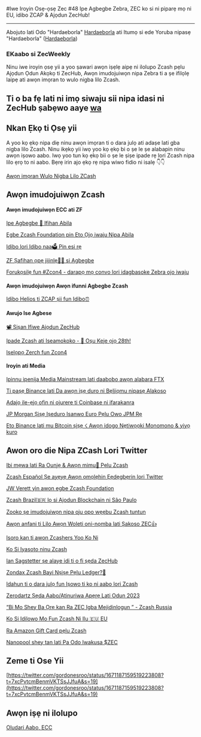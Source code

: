 #Iwe Iroyin Osẹ-ọsẹ Zec #48
Ipe Agbegbe Zebra, ZEC ko si ni piparẹ mọ ni EU, idibo ZCAP & Ajọdun ZecHub!




---

Abojuto lati Odo "Hardaeborla" [Hardaeborla](https://twitter.com/ayanlajaadebola) ati Itumọ si ede Yoruba nipasẹ "Hardaeborla" ([Hardaeborla](https://twitter.com/ayanlajaadebola))

### EKaabo si ZecWeekly
Ninu iwe iroyin ọsẹ yii a yoo ṣawari awọn iṣẹlẹ aipẹ ni ilolupo Zcash pẹlu Ajọdun Ọdun Akọkọ ti ZecHub, Awọn imudojuiwọn nipa Zebra ti a ṣe ifilọlẹ laipẹ ati awọn imọran to wulo nigba lilo Zcash.

Ti o ba fẹ lati ni imọ siwaju sii nipa idasi ni ZecHub ṣabẹwo aaye [wa](https://wiki.zechub.xyz/contribute) 
---

## Nkan Ẹkọ ti Ọsẹ yii
A yoo kọ ẹkọ nipa diẹ ninu awọn imọran ti o dara julọ ati adaṣe lati gba nigba lilo Zcash. Ninu ikẹkọ yii iwọ yoo kọ ẹkọ bi o ṣe le ṣe alabapin ninu awọn iṣowo aabo. Iwọ yoo tun kọ ẹkọ bii o ṣe le ṣiṣe ipade rẹ lori Zcash nipa lilo ẹrọ to ni aabo. Bẹrẹ irin ajo ẹkọ rẹ nipa wiwo fidio ni isalẹ 👇👇

[Awọn imọran Wulo Nigba Lilo ZCash](https://youtu.be/tEfQaYPV0UE) 


## Awọn imudojuiwọn Zcash

####  Awọn imudojuiwọn ECC ati ZF
[Ipe Agbegbe 🦓 Ifihan Abila](https://twitter.com/ZcashFoundation/status/1671986523254685697?t=INR8_P-4AjdkPxVu_pbL1g&s=19) 

[Egbe Zcash Foundation pin Eto Ọjọ iwaju Nipa Abila](https://twitter.com/ZcashFoundation/status/1671282696885084161?t=bkASjKICLpZM269bcNAtDA&s=19) 

[Idibo lori Idibo naa🗳️ Pin esi rẹ](https://twitter.com/ZcashFoundation/status/1671568835596386316?t=5jyk_44e9DZH5Cy3oleUuw&s=19) 

[ZF Ṣafihan ọpẹ jijinlẹ🙏🏻 si Agbegbe](https://twitter.com/ZcashFoundation/status/1671568756038828054?t=sPjk8mrmob8uZ02s2hPJtw&s=19) 

[Forukọsilẹ fun #Zcon4 - darapọ mọ convo lori idagbasoke Zebra ojo iwaju](https://twitter.com/ZcashFoundation/status/1671572630040723465?t=wCaeLRzb5dhwqb7OMVKNYA&s=19) 




####  Awọn imudojuiwọn Awọn ifunni Agbegbe Zcash

[Idibo Helios  ti ZCAP ṣii fun Idibo⏰](https://twitter.com/ZcashFoundation/status/1671205944045318182?t=9reRyONEY7oDeDTCKLF_-A&s=19) 



#### Awujo Ise Agbese 
[📽️ Ṣiṣan Ifiwe Ajọdun ZecHub](https://youtu.be/NPYJZRopXGY) 

[Ipade Zcash ati  Iseamokoko - 📅 Oṣu Keje ọjọ 28th!](https://twitter.com/mad_paiement/status/1671913834393784321?t=SUAmjQ5aCI1MfnlJ93Joqw&s=19) 

[Iṣelọpọ Zerch fun Zcon4](https://twitter.com/AuraBritoSM/status/1671560014861852672?t=FUWUOaKRUMu5_vVrwQUQeg&s=19) 


#### Iroyin ati Media 
[Ipinnu ipenija Media Mainstream lati daabobo awọn alabara FTX](https://cointelegraph.com/news/media-outlets-challenge-privacy-ftx-customers) 

[Ti paṣẹ Binance lati Da awọn iṣẹ duro ni Bẹljiọmu nipasẹ Alakoso](http://www.coindesk.com/policy/2023/06/23/binance-ordered-to-immediately-halt-offering-crypto-services-in-belgium-by-markets-regulator) 

[Adajọ ile-ẹjọ ofin ni ojurere ti Coinbase ni ifarakanra](https://www.cnbc.com/video/2023/06/23/bitcoin-crosses-31000-supreme-court-rules-coinbase-cnbc-crypto-world.html) 

[JP Morgan Ṣiṣẹ Iṣeduro Isanwo Euro Pẹlu Owo JPM Rẹ](https://decrypt.co/146027/jp-morgan-using-jpm-coin-blockchain-to-settle-euro-payments) 

[Eto Binance lati mu Bitcoin ṣiṣẹ ☇ Awọn idogo Nẹtiwọọki Monomono & yiyọ kuro](https://decrypt.co/145378/binance-set-to-integrate-bitcoin-lightning-network-for-deposits-and-withdrawals) 




## Awon oro die Nipa ZCash Lori Twitter
[Ibi mẹwa lati Ra Ounjẹ & Awọn mimu🍩 Pẹlu Zcash](https://twitter.com/paywithzcash/status/1671568961144487941?t=0_CH2WWyhlmuiAy_q5LEpw&s=19) 

[Zcash Español Ṣe ayẹyẹ Awọn ọmọlẹhin Ẹẹdẹgbẹrin lori Twitter](https://twitter.com/zcashesp/status/1671623662716198916?t=xK3y-_TQliIotkXWUKAzvg&s=19) 

[JW Verett yìn awon egbe Zcash Foundation](https://twitter.com/JWVerret/status/1671614849795670017?t=n9POl-rfzh3Z4SQXNg5anQ&s=19) 

[Zcash Brazil🇧🇷 lọ si Ajodun Blockchain ni São Paulo](https://twitter.com/zcashbrazil/status/1671904591057649667?t=r1WsBZHgPJyRw6199dhWNw&s=19) 

[Zooko ṣe imudojuiwọn nipa oju opo wẹẹbu Zcash tuntun](https://twitter.com/zooko/status/1671914018829914114?t=XbvUsJjoO74T6QPcWN7s3g&s=19) 

[Awọn anfani ti Lilo Awọn Woleti oni-nọmba lati Ṣakoso ZEC👍](https://twitter.com/ZingoLabs/status/1671518940663627780?t=dulX7UgzRswLQvwJG-N-qA&s=19) 

[Isoro kan ti awon Zcashers Yoo Ko Ni](https://twitter.com/zkSnak3/status/1672557887665631234?t=UfvDcz0hSKXkmOGhSrWGEQ&s=19) 

[Ko Si Iyasoto ninu Zcash](https://twitter.com/aarnott/status/1672222835299987456?t=oZBKSPNo4AxhsPY93_TcAg&s=19) 

[Ian Sagstetter ṣe alaye idi ti o fi ṣẹda ZecHub](https://twitter.com/DigitalCashNet/status/1671611865451966464?t=6vnW8NIN1nIkRTbdPks-EQ&s=19) 


[Zondax Zcash Bayi Nṣiṣẹ Pẹlu Ledger?🤔](https://twitter.com/decentralistdan/status/1672014284837068805?t=fkKNif2v4b0l5-Cg-BPEWQ&s=19) 

[Idahun ti o dara julọ fun Iṣowo ti ko ni aabo lori Zcash](https://twitter.com/Blue_Galtz/status/1671652189272518657?t=4TebEDhs_ypoY-012GzErw&s=19) 

[Zerodartz Ṣẹda Aabo/Atinuriwa Apẹrẹ Lati Odun 2023](https://twitter.com/zerodartz/status/1671656643551977473?t=OdvjdVwD_RGlS09_2-tHvw&s=19) 

[“Bi Mo Shey Ba Ọrẹ kan Ra ZEC Igba Mejidinlogun ” - Zcash Russia](https://twitter.com/ZcashRussia/status/1672643682640572416?t=waC-W_xJT4r0j3Qc6N2KjA&s=19) 

[Ko Si Idilowo Mo Fun Zcash Ni Ilu  🇪🇺 EU](https://twitter.com/beczka2006/status/1671224544693026817?t=ZcniYscPirG2LcMdxn7rZA&s=19) 

[Ra Amazon Gift Card pẹlu Zcash](https://twitter.com/paywithzcash/status/1670165011661045760?t=mQKhN9Nm39sECaz6G69Chw&s=19) 


[Nanopool shey tan lati Pa Odo Iwakusa $ZEC](https://twitter.com/nanopool_org/status/1670201817165365248?t=PoitpAzS90pykIa9xoniFA&s=19) 

























## Zeme ti Ose Yii 

[https://twitter.com/gordonesroo/status/1671187159519223808?t=7xcPvtcmBenmVKTSsJJfuA&s=19](https://twitter.com/gordonesroo/status/1671187159519223808?t=7xcPvtcmBenmVKTSsJJfuA&s=19) 

## Awọn iṣẹ ni ilolupo
[Oludari Aabo, ECC](https://apply.workable.com/electric-coin-company/j/E68A4C20E2/) 




